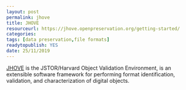 ```yaml
---
layout: post 
permalink: jhove
title: JHOVE
resourceurl: https://jhove.openpreservation.org/getting-started/
categories: 
tags: [data preservation,file formats]
readytopublish: YES
date: 25/11/2019
---
```

[JHOVE](https://jhove.openpreservation.org/getting-started/) is the JSTOR/Harvard Object Validation Environment, is an extensible software framework for performing format identification, validation, and characterization of digital objects.